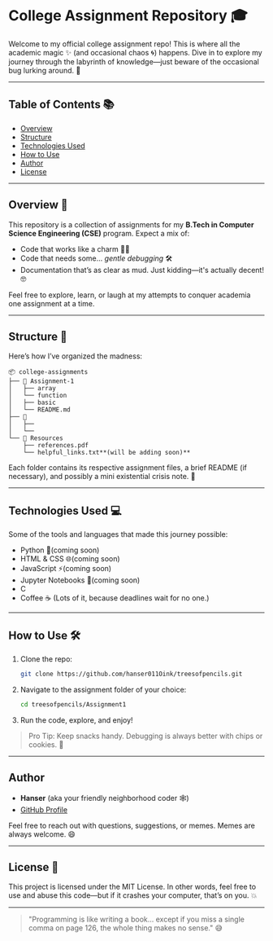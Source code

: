 # College Assignment Repository 🎓

Welcome to my official college assignment repo! This is where all the academic magic ✨ (and occasional chaos 🌀) happens. 
Dive in to explore my journey through the labyrinth of knowledge—just beware of the occasional bug lurking around. 🐛

---

## Table of Contents 📚

- [Overview](#overview)
- [Structure](#structure)
- [Technologies Used](#technologies-used)
- [How to Use](#how-to-use)
- [Author](#author)
- [License](#license)

---

## Overview 📝

This repository is a collection of assignments for my **B.Tech in Computer Science Engineering (CSE)** program. Expect a mix of:

- Code that works like a charm 🧙‍♂️
- Code that needs some... *gentle debugging* 🛠️
- Documentation that’s as clear as mud. Just kidding—it's actually decent! 🤓

Feel free to explore, learn, or laugh at my attempts to conquer academia one assignment at a time.

---

## Structure 📂

Here’s how I’ve organized the madness:

```plaintext
📦 college-assignments
├── 📁 Assignment-1
│   ├── array
│   └── function
│   ├── basic
│   └── README.md
├── 📁 
│   ├── 
│   └── 
└── 📁 Resources
    ├── references.pdf
    └── helpful_links.txt**(will be adding soon)**
```

Each folder contains its respective assignment files, a brief README (if necessary), and possibly a mini existential crisis note. 🤔

---

## Technologies Used 💻

Some of the tools and languages that made this journey possible:

- Python 🐍(coming soon)
- HTML & CSS 🌐(coming soon)
- JavaScript ⚡(coming soon)
- Jupyter Notebooks 📒(coming soon)
- C 
- Coffee ☕ (Lots of it, because deadlines wait for no one.)

---

## How to Use 🛠️

1. Clone the repo:
   ```bash
   git clone https://github.com/hanser011Oink/treesofpencils.git
   ```

2. Navigate to the assignment folder of your choice:
   ```bash
   cd treesofpencils/Assignment1
   ```

3. Run the code, explore, and enjoy!

> Pro Tip: Keep snacks handy. Debugging is always better with chips or cookies. 🍪

---

## Author 

- **Hanser** (aka your friendly neighborhood coder 🕸️)
- [GitHub Profile](https://github.com/Hanser011Oink)

Feel free to reach out with questions, suggestions, or memes. Memes are always welcome. 😄

---

## License 📜

This project is licensed under the MIT License. In other words, feel free to use and abuse this code—but if it crashes your computer, that’s on you. 💥

---

> "Programming is like writing a book... except if you miss a single comma on page 126, the whole thing makes no sense." 😅
